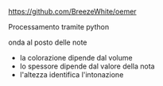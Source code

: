 https://github.com/BreezeWhite/oemer

Processamento tramite python

onda al posto delle note
- la colorazione dipende dal volume
- lo spessore dipende dal valore della nota
- l'altezza identifica l'intonazione